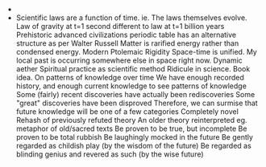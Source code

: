 -
- Scientific laws are a function of time. ie. The laws themselves evolve.
  Law of gravity at t=1 second different to law at t=1 billion years
  Prehistoric advanced civilizations
  periodic table has an alternative structure as per Walter Russell
  Matter is rarified energy rather than condensed energy.
  Modern Ptolemaic Rigidity
  Space-time is unified. My local past is occurring somewhere else in space right now.
  Dynamic aether
  Spiritual practice as scientific method
  Ridicule in science. Book idea.
  On patterns of knowledge over time
  We have enough recorded history, and enough current knowledge to see patterns of knowledge
  Some (fairly) recent discoveries have actually been rediscoveries
  Some "great" discoveries have been disproved
  Therefore, we can surmise that future knowledge will be one of a few categories
  Completely novel
  Rehash of previously refuted theory
  An older theory reinterpreted eg. metaphor of old/sacred texts
  Be proven to be true, but incomplete
  Be proven to be total rubbish
  Be laughingly mocked in the future
  Be gently regarded as childish play (by the wisdom of the future)
  Be regarded as blinding genius and revered as such (by the wise future)